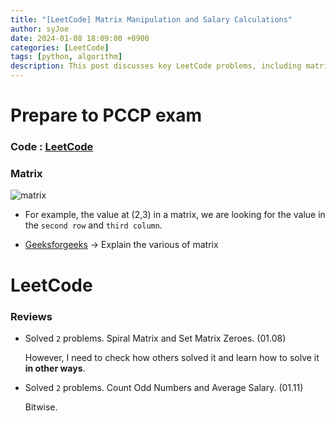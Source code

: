 ```yaml
---
title: "[LeetCode] Matrix Manipulation and Salary Calculations"
author: syJoe
date: 2024-01-08 18:09:00 +0900
categories: [LeetCode]
tags: [python, algorithm]
description: This post discusses key LeetCode problems, including matrix manipulation techniques such as Spiral Matrix and Set Matrix Zeroes, as well as salary calculations like Count Odd Numbers and Average Salary. Explore different approaches to these problems and enhance your coding skills.
---
```


# Prepare to PCCP exam

### Code : [LeetCode](https://leetcode.com/studyplan/programming-skills/)
### **Matrix**

![matrix](/assets/img/blog/matrix.png)

- For example, the value at (2,3) in a matrix, we are looking for the value in the ```second row``` and ```third column```.

- [Geeksforgeeks](https://www.geeksforgeeks.org/order-of-matrix/) → Explain the various of matrix 

# LeetCode

### **Reviews**

- Solved ```2``` problems. Spiral Matrix and Set Matrix Zeroes. (01.08)

    However, I need to check how others solved it and learn how to solve it **in other ways**.

- Solved ```2``` problems. Count Odd Numbers and Average Salary. (01.11)

    Bitwise. 
